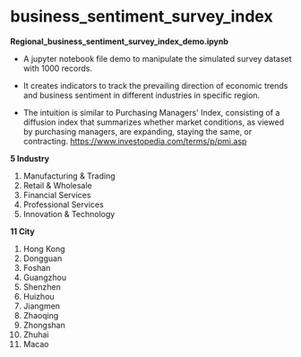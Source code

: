 # business_sentiment_survey_index
**Regional_business_sentiment_survey_index_demo.ipynb**
- A jupyter notebook file demo to manipulate the simulated survey dataset with 1000 records.
- It creates indicators to track the prevailing direction of economic trends and business sentiment in different industries in specific region.

- The intuition is similar to Purchasing Managers' Index, consisting of a diffusion index that summarizes whether market conditions, as viewed by purchasing managers, are expanding, staying the same, or contracting.
https://www.investopedia.com/terms/p/pmi.asp

**5 Industry**
1) Manufacturing & Trading	
2) Retail & Wholesale	
3) Financial Services	
4) Professional Services	
5) Innovation & Technology

**11 City**
1) Hong Kong
2) Dongguan
3) Foshan
4) Guangzhou
5) Shenzhen
6) Huizhou
7) Jiangmen
8) Zhaoqing
9) Zhongshan
10) Zhuhai
11) Macao

